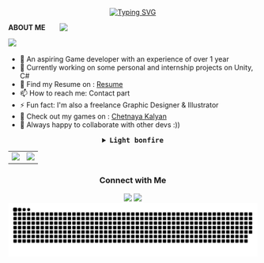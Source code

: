 <p align="center">
<a href="https://git.io/typing-svg"><img src="https://readme-typing-svg.demolab.com?font=Georgia&weight=800&pause=1000&size=33&color=BCDBFF&width=370&height=100&lines=Hi+%2C+I'm+Chetnaya+%F0%9F%91%8B" alt="Typing SVG" /></a>
</p>

**ABOUT ME** 
<picture> <img align="right" src="https://mir-s3-cdn-cf.behance.net/project_modules/disp/601014116770475.6068beff4640a.gif" width = 400px></picture>
 <p align="left">
  <img src="https://img.shields.io/badge/Focus-Game%20Development-dodgerblue" />
</p>

- 🔭 An aspiring Game developer with an experience of over 1 year
- 🌱 Currently working on some personal and internship projects on Unity, C#
- 💬 Find my Resume on : <a target="_blank" href="https://drive.google.com/file/d/1Y_RMB-Tc_6s38ciLOr0QdhQ7tcn42YOs/view?usp=sharing">Resume</a>
- 📫 How to reach me: Contact part
- ⚡ Fun fact: I'm also a freelance Graphic Designer & Illustrator
- 👾 Check out my games on : <a target="_blank" href="https://chetnaya.itch.io/">Chetnaya Kalyan</a>
- 👯 Always happy to collaborate with other devs :))
 
 <!-- ________________________________________________________________________________________________________________________________________________
______________________________________________________________________________________________________________________________________________________
___________________________________________________________________________________________________________________________________________________-->
<details align="center">
<summary> <b> <samp> Light bonfire </samp></b></summary>
<samp>
 <b><h2 style="color: #fc6203">B O N F I R E &nbsp; L I T !</h2> </b>
<img src="https://raw.githubusercontent.com/TanZng/TanZng/master/assets/bonefire.gif" width="200"/>

Current Project: <a href="https://github.com/Chetnaya/Eyes-Wide-Shut">Eyes Wide Shut.</a>
</samp>
</details>

<table>
  <tr>
    <td><img src="https://github-readme-stats.vercel.app/api?username=Chetnaya&count_private=true&show_icons=true&theme=dracula&hide=issues,prs"></td>
    <td><img src="https://github-readme-stats.vercel.app/api/wakatime?username=Chetnaya&theme=dracula&langs_count=3"></td>
  </tr>
</table>

<div align="center">
<h3>Connect with Me 
</h3>
<a target="_blank" href="https://www.linkedin.com/in/chetnaya-kalyan/"><img src="https://img.shields.io/badge/-LinkedIn-0077B5?style=for-the-badge&logo=Linkedin&logoColor=white"></img></a>
<a target="_blank" href="mailto:chetnaya.kalyan@gmail.com"><img src="https://img.shields.io/badge/-Gmail-D14836?style=for-the-badge&logo=Gmail&logoColor=white"></img></a>
</div>

<div align="center">
<picture>
  <source media="(prefers-color-scheme: dark)" srcset="https://raw.githubusercontent.com/Chetnaya/Chetnaya/output/github-contribution-grid-snake-dark.svg">
  <source media="(prefers-color-scheme: light)" srcset="https://raw.githubusercontent.com/Chetnaya/Chetnaya/output/github-contribution-grid-snake.svg">
  <img alt="github contribution grid snake animation" src="https://raw.githubusercontent.com/platane/platane/output/github-contribution-grid-snake.svg">
</picture>
 </div>
 
